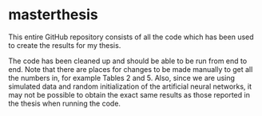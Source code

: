 # masterthesis
This entire GitHub repository consists of all the code which has been used to create the results for my thesis.

The code has been cleaned up and should be able to be run from end to end. Note that there are places for changes to be made manually to get all the numbers in, for example Tables 2 and 5. Also, since we are using simulated data and random initialization of the artificial neural networks, it may not be possible to obtain the exact same results as those reported in the thesis when running the code.
